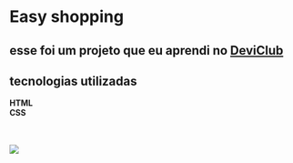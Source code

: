 <h1>Easy shopping</h1>
<h2>esse foi um projeto que eu aprendi no <a href="https://rodolfomori.com.br/devclub">DeviClub</a>
</h2>

<h2>tecnologias utilizadas</h2>
 <b>HTML</b> <br>
<b>CSS</b>
<br>
 <br>
 <br>


<img src=https://raw.githubusercontent.com/Daniel-Castro-1/projeto-3-Easy-shopping/0db36bac313e2de595f6908e85c77334a42bbc70/img/Screenshot_20240923_164432_Chrome.jpg  > </img>



